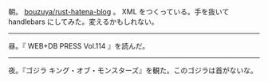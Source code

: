 朝。 [bouzuya/rust-hatena-blog][] 。 XML をつくっている。手を抜いて handlebars にしてみた。変えるかもしれない。

---

昼。『 WEB+DB PRESS Vol.114 』を読んだ。

---

夜。『ゴジラ キング・オブ・モンスターズ』を観た。このゴジラは首がないな。

[bouzuya/rust-hatena-blog]: https://github.com/bouzuya/rust-hatena-blog
